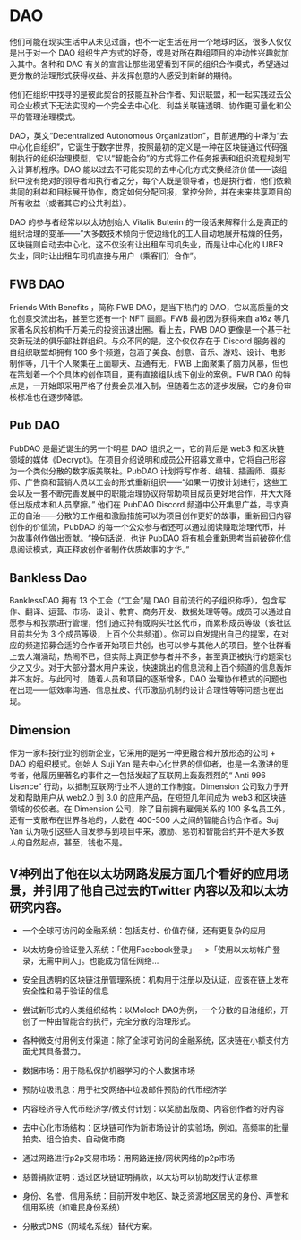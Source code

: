 # DAO

他们可能在现实生活中从未见过面，也不一定生活在用一个地球时区，很多人仅仅是出于对一个 DAO 组织生产方式的好奇，或是对所在群组项目的冲动性兴趣就加入其中。各种和 DAO 有关的宣言让那些渴望看到不同的组织合作模式，希望通过更分散的治理形式获得权益、并发挥创意的人感受到新鲜的期待。

他们在组织中找寻的是彼此契合的技能互补合作者、知识联盟，和一起实践过去公司企业模式下无法实现的一个完全去中心化、利益关联链透明、协作更可量化和公平的管理治理模式。

DAO，英文“Decentralized Autonomous Organization”，目前通用的中译为“去中心化自组织”，它诞生于数字世界，按照最初的定义是一种在区块链通过代码强制执行的组织治理模型，它以“智能合约”的方式将工作任务报表和组织流程规划写入计算机程序。DAO 能以过去不可能实现的去中心化方式交换经济价值——该组织中没有绝对的领导者和执行者之分，每个人既是领导者，也是执行者，他们依赖共同的利益和目标展开协作，商定如何分配回报，掌控分险，并在未来共享项目的所有收益（或者其它的公共利益）。

DAO 的参与者经常以以太坊创始人 Vitalik Buterin 的一段话来解释什么是真正的组织治理的变革——“大多数技术倾向于使边缘化的工人自动地展开枯燥的任务，区块链则自动去中心化。这不仅没有让出租车司机失业，而是让中心化的 UBER 失业，同时让出租车司机直接与用户（乘客们）合作”。


## FWB DAO

Friends With Benefits ，简称 FWB DAO，是当下热门的 DAO，它以高质量的文化创意交流出名，甚至它还有一个 NFT 画廊。FWB 最初因为获得来自 a16z 等几家著名风投机构千万美元的投资迅速出圈。看上去，FWB DAO 更像是一个基于社交新玩法的俱乐部社群组织。与众不同的是，这个仅仅存在于 Discord 服务器的自组织联盟却拥有 100 多个频道，包涵了美食、创意、音乐、游戏、设计、电影制作等，几千个人聚集在上面聊天、互通有无，FWB 上面聚集了脑力风暴，但也在策划着一个个具体的创作项目，更有直接组队线下创业的案例。FWB DAO 的特点是，一开始即采用严格了付费会员准入制，但随着生态的逐步发展，它的身份审核标准也在逐步降低。


## Pub DAO

PubDAO 是最近诞生的另一个明星 DAO 组织之一，它的背后是 web3 和区块链领域的媒体《Decrypt》。在项目介绍说明和成员公开招募文章中，它将自己形容为一个类似分散的数字版美联社。PubDAO 计划将写作者、编辑、插画师、摄影师、广告商和营销人员以工会的形式重新组织——“如果一切按计划进行，这些工会以及一套不断完善发展中的职能治理协议将帮助项目成员更好地合作，并大大降低出版成本和人员摩擦。” 他们在 PubDAO Discord 频道中公开集思广益，寻求真正的自治——分散的工作组和激励措施可以为项目创作更好的故事，重新回归内容创作的价值流，PubDAO 的每一个公众参与者还可以通过阅读赚取治理代币，并为故事创作做出贡献。“换句话说，也许 PubDAO 将有机会重新思考当前破碎化信息阅读模式，真正释放创作者制作优质故事的才华。”


## Bankless Dao

BanklessDAO 拥有 13 个工会（“工会”是 DAO 目前流行的子组织称呼），包含写作、翻译、运营、市场、设计、教育、商务开发、数据处理等等。成员可以通过自愿参与和投票进行管理，他们通过持有或购买社区代币，而累积成员等级（该社区目前共分为 3 个成员等级，上百个公共频道）。你可以自发提出自己的提案，在对应的频道招募合适的合作者开始项目共创，也可以参与其他人的项目。整个社群看上去人潮涌动，热闹不已，但实际上真正参与者并不多，甚至真正被执行的题案也少之又少。对于大部分潜水用户来说，快速跳出的信息流和上百个频道的信息轰炸并不友好。与此同时，随着人员和项目的逐渐增多，DAO 治理协作模式的问题也在出现——低效率沟通、信息扯皮、代币激励机制的设计合理性等等问题也在出现。


## Dimension

作为一家科技行业的创新企业，它采用的是另一种更融合和开放形态的公司 + DAO 的组织模式。创始人 Suji Yan 是去中心化世界的信仰者，也是一名激进的思考者，他履历里著名的事件之一包括发起了互联网上轰轰烈烈的“ Anti 996 Lisence” 行动，以抵制互联网行业不人道的工作制度。Dimension 公司致力于开发和帮助用户从 web2.0 到 3.0 的应用产品，在短短几年间成为 web3 和区块链领域的佼佼者。在 Dimension 公司，除了目前拥有雇佣关系的 100 多名员工外，还有一支散布在世界各地的，人数在 400-500 人之间的智能合约合作者。Suji Yan 认为吸引这些人自发参与到项目中来，激励、惩罚和智能合约并不是大多数人的自然起点，甚至，钱也不是。



## V神列出了他在以太坊网路发展方面几个看好的应用场景，并引用了他自己过去的Twitter 内容以及和以太坊研究内容。

- 一个全球可访问的金融系统：包括支付、价值存储，还有更复杂的应用

- 以太坊身份验证登入系统：「使用Facebook登录」 – >「使用以太坊帐户登录，无需中间人」。也能成为信任网络…

- 安全且透明的区块链注册管理系统：机构用于注册以及认证，应该在链上发布安全性和易于验证的信息

- 尝试新形式的人类组织结构：以Moloch DAO为例，一个分散的自治组织，开创了一种由智能合约执行，完全分散的治理形式。

- 各种微支付用例支付渠道：除了全球可访问的金融系统，区块链在小额支付方面尤其具备潜力。

- 数据市场：用于隐私保护机器学习的个人数据市场

- 预防垃圾讯息：用于社交网络中垃圾邮件预防的代币经济学

- 内容经济导入代币经济学/微支付计划：以奖励出版商、内容创作者的好内容

- 去中心化市场结构：区块链可作为新市场设计的实验场，例如。高频率的批量拍卖、组合拍卖、自动做市商

- 通过网路进行p2p交易市场：用网路连接/网状网络的p2p市场

- 慈善捐款证明：透过区块链证明捐款，以太坊可以协助发行认证标章

- 身份、名誉、信用系统：目前开发中地区、缺乏资源地区居民的身份、声誉和信用系统（如难民身份系统）

- 分散式DNS（网域名系统）替代方案。




